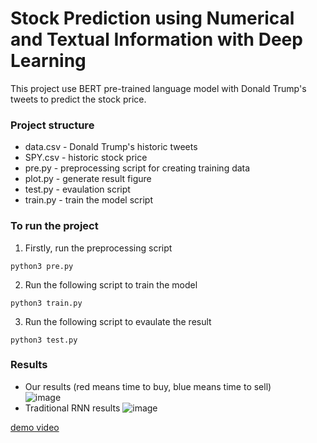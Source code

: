 # Stock Prediction using Numerical and Textual Information with Deep Learning
This project use BERT pre-trained language model with Donald Trump's tweets to predict the stock price.

### Project structure
- data.csv - Donald Trump's historic tweets
- SPY.csv - historic stock price
- pre.py - preprocessing script for creating training data
- plot.py - generate result figure
- test.py - evaulation script
- train.py - train the model script

### To run the project
1. Firstly, run the preprocessing script
```
python3 pre.py
```
2. Run the following script to train the model
```
python3 train.py
```
3. Run the following script to evaulate the result
```
python3 test.py
```

### Results
- Our results (red means time to buy, blue means time to sell)   
![image](https://lh5.googleusercontent.com/v47PP4uQy-09cvRdhcGsOAQM65bhKP2Lu_TTW-djvn8vhrZkyrzQHe2Rsr7Qpt5IiK_jJgvz6B9AN-D6Vsdv2yHcE_u2gc0ePWFDKDJLhNyNJSsgpPE0kyn134cvt4UuQE3z7xTLVngXXrHU0jPsvQ)
- Traditional RNN results
![image](https://lh4.googleusercontent.com/_aZaAqNmWGrObDSUEKpI71YN1YE0CQ2jCei7XJNFOZasr8yIdEFf_QnxWxAvcnkhwzG03CshExwkmcKtIUXZ4fzN5EyDpFEiunTjojbjsTHBwWuEU6wkm3MK-8tJ3IgZdGQ3UzAQ0M0YOjODs9qCUw)

[demo video](https://drive.google.com/file/d/1Po6Rqb9omaI7aOn0DYZws-O0Uxh58OmB/view?usp=sharing)
